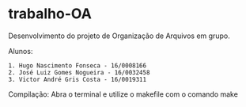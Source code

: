 # trabalho-OA
Desenvolvimento do projeto de Organização de Arquivos em grupo.

Alunos:

    1. Hugo Nascimento Fonseca - 16/0008166
    2. José Luiz Gomes Nogueira - 16/0032458
    3. Victor André Gris Costa - 16/0019311
    
Compilação: Abra o terminal e utilize o makefile com o comando make
